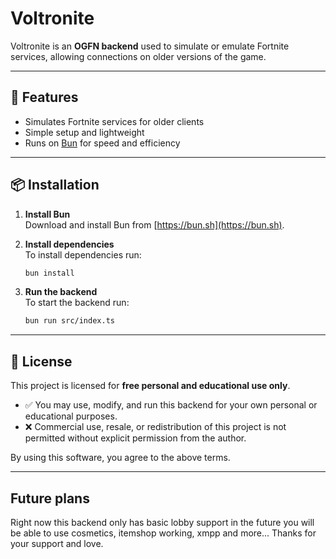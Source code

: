 # Voltronite

Voltronite is an **OGFN backend** used to simulate or emulate Fortnite services, allowing connections on older versions of the game.

---

## 🚀 Features

- Simulates Fortnite services for older clients
- Simple setup and lightweight
- Runs on [Bun](https://bun.sh) for speed and efficiency

---

## 📦 Installation

1. **Install Bun**  
   Download and install Bun from [https://bun.sh](https://bun.sh).

2. **Install dependencies**  
   To install dependencies run:
   ```bash
   bun install
   ```
3. **Run the backend**  
   To start the backend run:
   ```bash
   bun run src/index.ts
   ```

---

## 📜 License

This project is licensed for **free personal and educational use only**.

- ✅ You may use, modify, and run this backend for your own personal or educational purposes.
- ❌ Commercial use, resale, or redistribution of this project is not permitted without explicit permission from the author.

By using this software, you agree to the above terms.

---

## Future plans

Right now this backend only has basic lobby support in the future you will be able to use cosmetics, itemshop working, xmpp and more... Thanks for your support and love.
